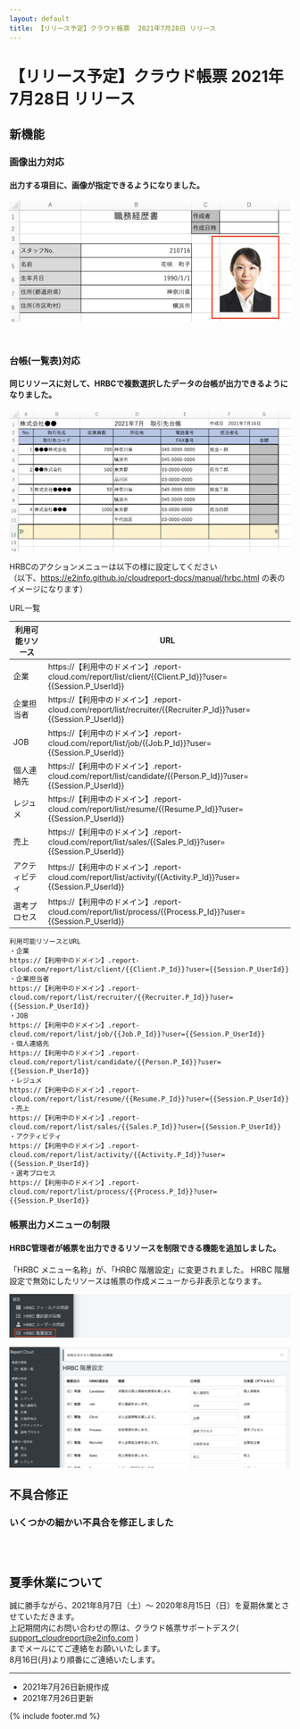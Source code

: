 ```yaml
---
layout: default
title: 【リリース予定】クラウド帳票  2021年7月28日 リリース
---
```


# 【リリース予定】クラウド帳票  2021年7月28日 リリース  

## 新機能

### 画像出力対応
#### 出力する項目に、画像が指定できるようになりました。

![画像出力対応](images/20210720/rl210720_1.png)

<br>

### 台帳(一覧表)対応
#### 同じリソースに対して、HRBCで複数選択したデータの台帳が出力できるようになりました。

![台帳(一覧表)対応](images/20210720/rl210720_2.png)

HRBCのアクションメニューは以下の様に設定してください<br>
（以下、https://e2info.github.io/cloudreport-docs/manual/hrbc.html  の表のイメージになります）

URL一覧

|  利用可能リソース |  URL  |
| ---- | ---- |
|  企業  |  https://【利用中のドメイン】.report-cloud.com/report/list/client/\{\{Client.P_Id\}\}?user=\{\{Session.P_UserId\}\}  |
|  企業担当者  |  https://【利用中のドメイン】.report-cloud.com/report/list/recruiter/\{\{Recruiter.P_Id\}\}?user=\{\{Session.P_UserId\}\}  |
|  JOB  |  https://【利用中のドメイン】.report-cloud.com/report/list/job/\{\{Job.P_Id\}\}?user=\{\{Session.P_UserId\}\}  |
|  個人連絡先  |  https://【利用中のドメイン】.report-cloud.com/report/list/candidate/\{\{Person.P_Id\}\}?user={{Session.P_UserId\}\}  |
|  レジュメ  |  https://【利用中のドメイン】.report-cloud.com/report/list/resume/\{\{Resume.P_Id\}\}?user=\{\{Session.P_UserId\}\}  |
|  売上  |  https://【利用中のドメイン】.report-cloud.com/report/list/sales/\{\{Sales.P_Id\}\}?user=\{\{Session.P_UserId\}\}  |
|  アクティビティ  |  https://【利用中のドメイン】.report-cloud.com/report/list/activity/\{\{Activity.P_Id\}\}?user=\{\{Session.P_UserId\}\}  |
|  選考プロセス  |  https://【利用中のドメイン】.report-cloud.com/report/list/process/\{\{Process.P_Id\}\}?user=\{\{Session.P_UserId\}\}  |


```
利用可能リソースとURL
・企業
https://【利用中のドメイン】.report-cloud.com/report/list/client/{{Client.P_Id}}?user={{Session.P_UserId}}
・企業担当者
https://【利用中のドメイン】.report-cloud.com/report/list/recruiter/{{Recruiter.P_Id}}?user={{Session.P_UserId}}
・JOB
https://【利用中のドメイン】.report-cloud.com/report/list/job/{{Job.P_Id}}?user={{Session.P_UserId}}
・個人連絡先
https://【利用中のドメイン】.report-cloud.com/report/list/candidate/{{Person.P_Id}}?user={{Session.P_UserId}}
・レジュメ
https://【利用中のドメイン】.report-cloud.com/report/list/resume/{{Resume.P_Id}}?user={{Session.P_UserId}}
・売上
https://【利用中のドメイン】.report-cloud.com/report/list/sales/{{Sales.P_Id}}?user={{Session.P_UserId}}
・アクティビティ
https://【利用中のドメイン】.report-cloud.com/report/list/activity/{{Activity.P_Id}}?user={{Session.P_UserId}}
・選考プロセス 
https://【利用中のドメイン】.report-cloud.com/report/list/process/{{Process.P_Id}}?user={{Session.P_UserId}}
```


### 帳票出力メニューの制限

#### HRBC管理者が帳票を出力できるリソースを制限できる機能を追加しました。

「HRBC メニュー名称」が、「HRBC 階層設定」に変更されました。
HRBC 階層設定で無効にしたリソースは帳票の作成メニューから非表示となります。

![帳票出力メニューの制限1](images/20210720/rl210720_3.png)

![帳票出力メニューの制限2](images/20210720/rl210720_4.png)


## 不具合修正　

### いくつかの細かい不具合を修正しました

<br>
<br>

## 夏季休業について

誠に勝手ながら、2021年8月7日（土）～ 2020年8月15日（日）を夏期休業とさせていただきます。<br>
上記期間内にお問い合わせの際は、クラウド帳票サポートデスク( support_cloudreport@e2info.com )<br>
までメールにてご連絡をお願いいたします。<br>
8月16日(月)より順番にご連絡いたします。

-----
* 2021年7月26日新規作成
* 2021年7月26日更新

{% include footer.md %}

